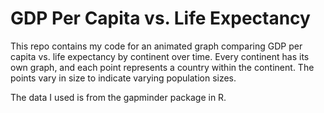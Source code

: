 # GDP Per Capita vs. Life Expectancy 

This repo contains my code for an animated graph comparing GDP per capita vs. life expectancy by continent over time. Every continent has its own graph, and each point represents a country within the continent. The points vary in size to indicate varying population sizes. 

The data I used is from the gapminder package in R. 
